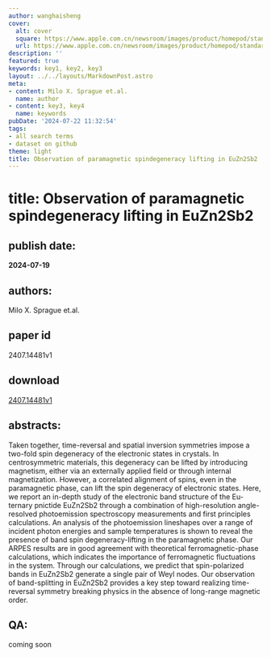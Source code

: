 ```yaml
---
author: wanghaisheng
cover:
  alt: cover
  square: https://www.apple.com.cn/newsroom/images/product/homepod/standard/Apple-HomePod-hero-230118_big.jpg.large_2x.jpg
  url: https://www.apple.com.cn/newsroom/images/product/homepod/standard/Apple-HomePod-hero-230118_big.jpg.large_2x.jpg
description: ''
featured: true
keywords: key1, key2, key3
layout: ../../layouts/MarkdownPost.astro
meta:
- content: Milo X. Sprague et.al.
  name: author
- content: key3, key4
  name: keywords
pubDate: '2024-07-22 11:32:54'
tags:
- all search terms
- dataset on github
theme: light
title: Observation of paramagnetic spindegeneracy lifting in EuZn2Sb2
---
```


# title: Observation of paramagnetic spindegeneracy lifting in EuZn2Sb2 
## publish date: 
**2024-07-19** 
## authors: 
  Milo X. Sprague et.al. 
## paper id
2407.14481v1
## download
[2407.14481v1](http://arxiv.org/abs/2407.14481v1)
## abstracts:
Taken together, time-reversal and spatial inversion symmetries impose a two-fold spin degeneracy of the electronic states in crystals. In centrosymmetric materials, this degeneracy can be lifted by introducing magnetism, either via an externally applied field or through internal magnetization. However, a correlated alignment of spins, even in the paramagnetic phase, can lift the spin degeneracy of electronic states. Here, we report an in-depth study of the electronic band structure of the Eu-ternary pnictide EuZn2Sb2 through a combination of high-resolution angle-resolved photoemission spectroscopy measurements and first principles calculations. An analysis of the photoemission lineshapes over a range of incident photon energies and sample temperatures is shown to reveal the presence of band spin degeneracy-lifting in the paramagnetic phase. Our ARPES results are in good agreement with theoretical ferromagnetic-phase calculations, which indicates the importance of ferromagnetic fluctuations in the system. Through our calculations, we predict that spin-polarized bands in EuZn2Sb2 generate a single pair of Weyl nodes. Our observation of band-splitting in EuZn2Sb2 provides a key step toward realizing time-reversal symmetry breaking physics in the absence of long-range magnetic order.
## QA:
coming soon
